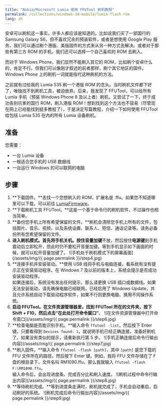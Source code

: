 ```yaml
---
title: "Nokia/Microsoft Lumia 使用 FFUTool 刷机教程"
permalink: /collections/windows-10-mobile/lumia-flash-rom
lang: zh
---
```


安卓可以刷机这一事实，许多人都应该是知道的。比如说我们买了一部国行的 Samsung Galaxy S6，但不喜欢冗余的预装软件，或者是想使用 Google Play 服务，我们可以通过刷个港版、美版固件的方式来从另一种方式去解决。或者对于那些有第三方 ROM 的手机，我们还可以选择一个自己喜欢的 ROM 去刷入。

而对于 Windows Phone，我们显然不能刷入其它的 ROM，比如刷个安卓什么的，肯定不行。但我们可以像刚才叙述的前者那样，刷个其它地区的固件。Windows Phone 上的刷机一词就是指代这种刷机的方法。

之前就有过给我的 Lumia 535 刷一个港版 ROM 的念头。当时刷机文件都下好了，唯独找不到刷机工具，被迫放弃。后来，我发现了 FFUTool，可以给所有 Lumia 手机（预装 Windows Phone 8 及以上者）刷机，又尝试了一下，终于成功告别坑爹的国行 ROM，刷入港版 ROM！想到找到这个方法也不容易（尽管现在网上已经能找到挺多教程了），于是决定写篇教程，介绍一下如何使用 FFUTool 给包括 Lumia 535 在内的所有 Lumia 设备刷机。

## 准备

您需要：
- 一台 Lumia 设备
- 一根适合您手机的 USB 数据线
- 一台运行 Windows 的可以联网的电脑

## 步骤

1. **下载固件。**去找一个您想刷入的 ROM，扩展名是 .ffu。如果您不知道哪里可以下载，可以前往 [LumiaFirmware](http://www.lumiafirmware.com/)。
2. **下载刷机工具 FFUTool。**这是一个基于命令行的刷机软件，不过操作也相当简单。
3. **备份您手机上所有希望保留的文件。**刷机会清除您手机上所有的文件，包括图片、音乐、视频，以及系统设置、联系人、短信、通话记录等。请务必备份所有您希望保留的文件。
4. **进入刷机模式。**首先将手机关机。按住**音量加键**不放，然后按住**电源键**到手机震动后立即松开，但此时仍不要松开音量加键。等到手机显示如下画面的时候，就可以松开音量加键了。
![手机处于刷机模式下的屏幕画面](/assets/img/{{ page.permalink }}/step4.jpg)
5. **连接手机并安装驱动。**使用 USB 线将手机与电脑连接。看系统有没有提示正在安装驱动程序。在 Windows 7 及以前的版本上，系统会提示是否成功安装驱动程序。  
如果连接后，系统没有发出任何提示，那么请更换 USB 插口或数据线。如果无法安装驱动，请先确保电脑已经联网，已经启用了 Windows Update，并且允许系统自动下载驱动程序软件，如果不行则更换电脑、换用不同操作系统。
6. **启动 FFUTool。**在文件资源管理器里，找到 FFUTool 所在的文件夹，按下 **Shift + F10**，然后点击**“在此处打开命令窗口”**。
![在文件资源管理器中打开命令窗口](/assets/img/{{ page.permalink }}/step6.jpg)
7. **检查电脑是否能识别手机。**输入命令 `ffutool -list`，然后按下 Enter 键。只要看得到 `Devices found: 1`，就说明手机已经正确连接，准备好刷机了。如果没有类似的提示，请重新执行第 5 步。
![手机正确连接后命令行输出内容](/assets/img/{{ page.permalink }}/step7.jpg)
8. **刷入固件。**输入命令 `ffutool -flash [path]`，其中 `[path]`  是您下载的 FFU 文件所在的路径，然后按下 Enter 键。例如，我将 FFU 文件存储在了 F 盘的根目录下，文件名叫 RM1090.ffu，那么我就输入 `ffutool -flash F:\RM1090.ffu`。  
输入命令后，会出现进度条、完成百分比和刷入速度。
![刷机过程中命令行输出内容](/assets/img/{{ page.permalink }}/step8.jpg)
9. **等待刷机完成。**等到进度条走满时，刷机就完成了，手机会自动重启，启动刷好的系统。
![刷机完成后命令行输出内容](/assets/img/{{ page.permalink }}/step9.jpg)
